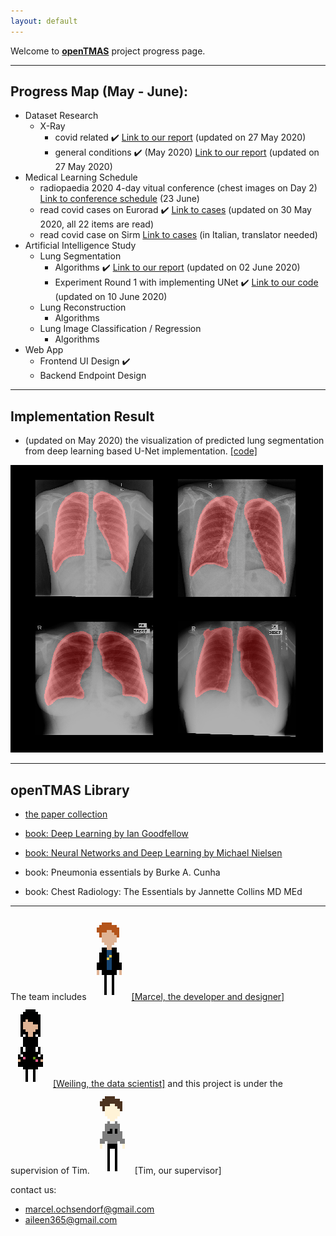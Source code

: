 ```yaml
---
layout: default
---
```



Welcome to [**openTMAS**](https://github.com/notagenius/openTMAS) project progress page.

* * *

## Progress Map (May - June):

- Dataset Research
  - X-Ray
    - covid related ✔️ [Link to our report](./dataset-covid.html) (updated on 27 May 2020)
    - general conditions ✔️ (May 2020) [Link to our report](./dataset-general.html) (updated on 27 May 2020)
- Medical Learning Schedule 
  - radiopaedia 2020 4-day vitual conference (chest images on Day 2) [Link to conference schedule](https://radiopaedia.org/courses/radiopaedia-2020-virtual-conference#day2) (23 June)
  - read covid cases on Eurorad ✔️ [Link to cases](https://www.eurorad.org/advanced-search?search=COVID) (updated on 30 May 2020, all 22 items are read)
  - read covid case on Sirm [Link to cases](https://www.sirm.org/2020/05/31/covid-19-caso-115/) (in Italian, translator needed)
- Artificial Intelligence Study 
  - Lung Segmentation
    - Algorithms ✔️ [Link to our report](./segmentation.html) (updated on 02 June 2020)
    - Experiment Round 1 with implementing UNet ✔️ [Link to our code](https://github.com/notagenius/openTMAS/blob/master/segmentation/seg.py) (updated on 10 June 2020)
  - Lung Reconstruction
    - Algorithms
  - Lung Image Classification / Regression
    - Algorithms
- Web App
  - Frontend UI Design ✔️
  - Backend Endpoint Design

* * *

## Implementation Result

*   (updated on May 2020) the visualization of predicted lung segmentation from deep learning based U-Net implementation. [[code]](https://github.com/notagenius/openTMAS/blob/master/segmentation/seg.py)

![segmentation](./seg_round_1.png)

* * *
## openTMAS Library

*   [the paper collection](https://github.com/notagenius/openTMAS/tree/master/docs/papers)

*   [book: Deep Learning by Ian Goodfellow](https://www.deeplearningbook.org/)

*   [book: Neural Networks and Deep Learning by Michael Nielsen](http://neuralnetworksanddeeplearning.com/)

*   book: Pneumonia essentials by Burke A. Cunha

*   book: Chest Radiology: The Essentials by Jannette Collins MD MEd

* * *
The team includes 
![Marcel](./marcel.png) [[Marcel, the developer and designer]](https://github.com/RBEGamer) ![Weiling](./weiling.png) [[Weiling, the data scientist]](https://github.com/notagenius) and this project is under the supervision of Tim.
![Tim](./tim.png) [Tim, our supervisor]



contact us: 
*   marcel.ochsendorf@gmail.com
*   aileen365@gmail.com

